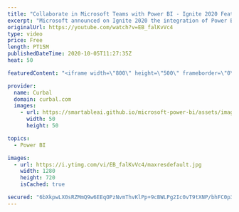 ```yaml
---
title: "Collaborate in Microsoft Teams with Power BI - Ignite 2020 Features"
excerpt: "Microsoft announced on Ignite 2020 the integration of Power BI and Teams and in this video I will show you how to get the new fetures and some of the old ones too.  00:00 Intro 00:30 Add Power BI app into Teams 01:00 Add Power BI app in Teams for the entire organization 02:00 Discover data sets from"
originalUrl: https://youtube.com/watch?v=EB_falKvVc4
type: video
price: Free
length: PT15M
publishedDateTime: 2020-10-05T11:27:35Z
heat: 50

featuredContent: "<iframe width=\"800\" height=\"500\" frameborder=\"0\" src=\"https://www.youtube.com/embed/EB_falKvVc4\" allow=\"accelerometer; autoplay; encrypted-media; gyroscope; picture-in-picture\" allowfullscreen></iframe>"

provider:
  name: Curbal
  domain: curbal.com
  images:
    - url: https://smartableai.github.io/microsoft-power-bi/assets/images/organizations/curbal.com-50x50.jpg
      width: 50
      height: 50

topics:
  - Power BI

images:
  - url: https://i.ytimg.com/vi/EB_falKvVc4/maxresdefault.jpg
    width: 1280
    height: 720
    isCached: true

secured: "6bXkpwLX0sRZMmQ9w6EEqOPzNvmThvKlPp+9cBWLPg2Ic0vT9tXNP/bhFC0p317/hUDkQgJiz541bLHzXmgs3p7TtYdT1M/tHOj/PdNGHgdYx5RolSu92n2dTlLzxjno7zERduwtJ9Y2zvQCxFkMAFw3DE7gWvJ6TrTRiZmIGMutpjZfW3cfl0P/3jRSaOr5dGZCvWuqFA2VnS+EEP/SIXzlD4suo0+wMwuSLq/RwA+5RiXi0phLigu2JRCyj71n8ZzhTTZWcUtHe6oQgLmfJTkk96s4/qODtopeVP3VGa+EmamwmzII+cG4T70oU1Ms4/a+BfGbvoPpp5Yr07jnOfMCgT64fspEilTlywNzFobq4bb3bcAP+3ueSogT/hCdo6lV0vla0H8yAznECiaO93sgp+5kLEa05vB0AaYky5g=;F+jR8S4rWqYKKiWnx8ZyXw=="
---
```



